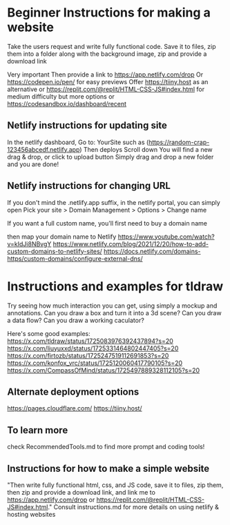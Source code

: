 # Beginner Instructions for making a website

Take the users request and write fully functional code.
Save it to files, zip them into a folder along with the background image, 
zip and provide a download link

Very important Then provide a link to https://app.netlify.com/drop
Or https://codepen.io/pen/ for easy previews
Offer https://tiiny.host as an alternative
or https://replit.com/@replit/HTML-CSS-JS#index.html for medium difficulty but more options
or https://codesandbox.io/dashboard/recent


## Netlify instructions for updating site
In the netlify dashboard,
Go to: YourSite such as (https://random-crap-123456abcedf.netlify.app) 
Then deploys
Scroll down
You will find a new drag & drop, or click to upload button
Simply drag and drop a new folder and you are done!

## Netlify instructions for changing URL
If you don't mind the .netlify.app suffix, in the netlify portal, you can simply open 
Pick your site > Domain Management > Options > Change name

If you want a full custom name, you'll first need to buy a domain name

then map your domain name to Netlify
https://www.youtube.com/watch?v=kIdJi8NBvgY
https://www.netlify.com/blog/2021/12/20/how-to-add-custom-domains-to-netlify-sites/
https://docs.netlify.com/domains-https/custom-domains/configure-external-dns/


# Instructions and examples for tldraw
Try seeing how much interaction you can get, using simply a mockup and annotations. 
Can you draw a box and turn it into a 3d scene?
Can you draw a data flow?
Can you draw a working caculator?

Here's some good examples: 
https://x.com/tldraw/status/1725083976392437894?s=20 
https://x.com/liuyuxxd/status/1725331464802447405?s=20
https://x.com/firtozb/status/1725247519112691853?s=20
https://x.com/konfox_vrc/status/1725120060417790105?s=20
https://x.com/CompassOfMind/status/1725497889328112105?s=20

## Alternate deployment options

https://pages.cloudflare.com/
https://tiiny.host/


## To learn more

check RecommendedTools.md to find more prompt and coding tools!

## Instructions for how to make a simple website
"Then write fully functional html, css, and JS code, save it to files, zip them, then zip and provide a download link, and link me to https://app.netlify.com/drop or https://replit.com/@replit/HTML-CSS-JS#index.html."
Consult instructions.md for more details on using netlify & hosting websites




